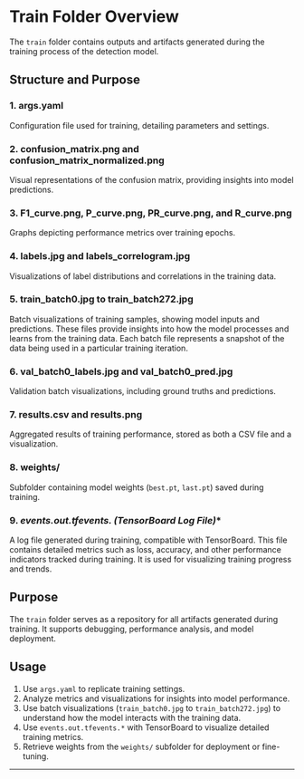 # Train Folder Overview

The `train` folder contains outputs and artifacts generated during the training process of the detection model.

## Structure and Purpose

### 1. **args.yaml**
Configuration file used for training, detailing parameters and settings.

### 2. **confusion_matrix.png** and **confusion_matrix_normalized.png**
Visual representations of the confusion matrix, providing insights into model predictions.

### 3. **F1_curve.png, P_curve.png, PR_curve.png, and R_curve.png**
Graphs depicting performance metrics over training epochs.

### 4. **labels.jpg and labels_correlogram.jpg**
Visualizations of label distributions and correlations in the training data.

### 5. **train_batch0.jpg to train_batch272.jpg**
Batch visualizations of training samples, showing model inputs and predictions. These files provide insights into how the model processes and learns from the training data. Each batch file represents a snapshot of the data being used in a particular training iteration.

### 6. **val_batch0_labels.jpg and val_batch0_pred.jpg**
Validation batch visualizations, including ground truths and predictions.

### 7. **results.csv and results.png**
Aggregated results of training performance, stored as both a CSV file and a visualization.

### 8. **weights/**
Subfolder containing model weights (`best.pt`, `last.pt`) saved during training.

### 9. **events.out.tfevents.* (TensorBoard Log File)**
A log file generated during training, compatible with TensorBoard. This file contains detailed metrics such as loss, accuracy, and other performance indicators tracked during training. It is used for visualizing training progress and trends.

## Purpose

The `train` folder serves as a repository for all artifacts generated during training. It supports debugging, performance analysis, and model deployment.

## Usage
1. Use `args.yaml` to replicate training settings.
2. Analyze metrics and visualizations for insights into model performance.
3. Use batch visualizations (`train_batch0.jpg` to `train_batch272.jpg`) to understand how the model interacts with the training data.
4. Use `events.out.tfevents.*` with TensorBoard to visualize detailed training metrics.
5. Retrieve weights from the `weights/` subfolder for deployment or fine-tuning.

---

